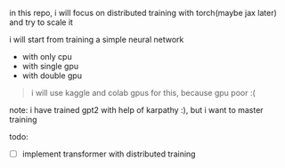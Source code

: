 in this repo, i will focus on distributed training with torch(maybe jax later) and try to scale it

i will start from training a simple neural network
- with only cpu
- with single gpu
- with double gpu

> i will use kaggle and colab gpus for this, because gpu poor :(

note: i have trained gpt2 with help of karpathy :), but i want to master training

todo:
- [ ] implement transformer with distributed training
